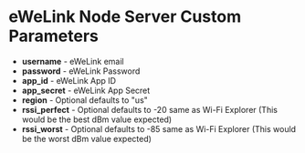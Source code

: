 # eWeLink Node Server Custom Parameters

* <b>username</b> - eWeLink email
* <b>password</b> - eWeLink Password
* <b>app_id</b> - eWeLink App ID
* <b>app_secret</b> - eWeLink App Secret
* <b>region</b> - Optional defaults to "us"
* <b>rssi_perfect</b> - Optional defaults to -20 same as Wi-Fi Explorer (This would be the best dBm value expected)
* <b>rssi_worst</b> - Optional defaults to -85 same as Wi-Fi Explorer (This would be the worst dBm value expected)